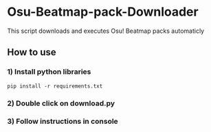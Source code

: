 # Osu-Beatmap-pack-Downloader
This script downloads and executes Osu! Beatmap packs automaticly

## How to use
### 1) Install python libraries
```pip install -r requirements.txt```

### 2) Double click on download.py 

### 3) Follow instructions in console
